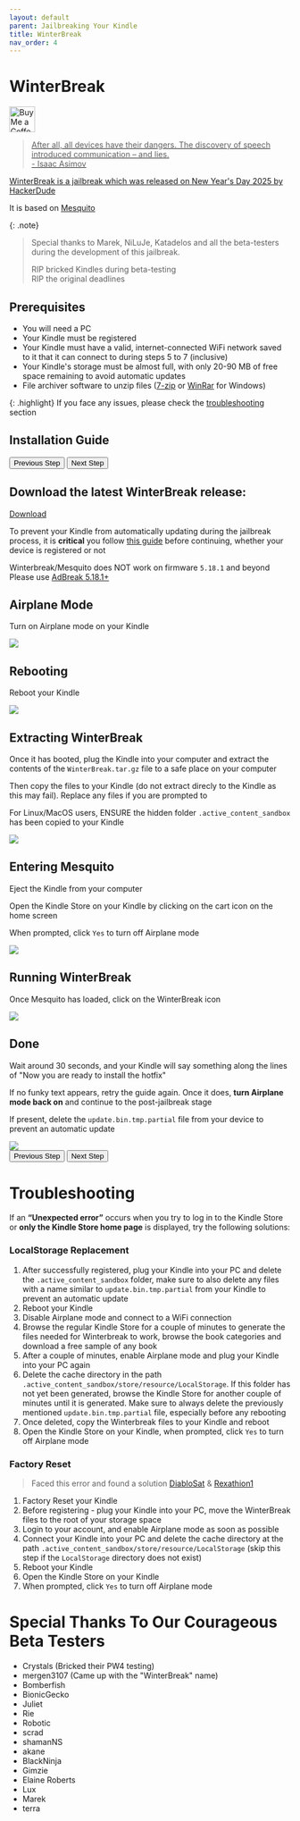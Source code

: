 ```yaml
---
layout: default
parent: Jailbreaking Your Kindle
title: WinterBreak
nav_order: 4
---
```


# WinterBreak
<a href='https://ko-fi.com/hackerdude' target='_blank'><img height='35' style='border:0px;height:46px;' src='https://storage.ko-fi.com/cdn/brandasset/v2/support_me_on_kofi_dark.png' border='0' alt='Buy Me a Coffee at ko-fi.com' />

> After all, all devices have their dangers. The discovery of speech introduced communication – and lies.
> <br/>
> \- Isaac Asimov

WinterBreak is a jailbreak which was released on New Year's Day 2025 by [HackerDude](https://www.mobileread.com/forums/member.php?u=330416)

It is based on [Mesquito](../../mesquito/)

{: .note}
> Special thanks to Marek, NiLuJe, Katadelos and all the beta-testers during the development of this jailbreak.
>
> RIP bricked Kindles during beta-testing
> <br/>
> RIP the original deadlines

## Prerequisites
- You will need a PC
- Your Kindle must be registered
- Your Kindle must have a valid, internet-connected WiFi network saved to it that it can connect to during steps 5 to 7 (inclusive)
- Your Kindle's storage must be almost full, with only 20-90 MB of free space remaining to avoid automatic updates
- File archiver software to unzip files ([7-zip](https://www.7-zip.org/) or [WinRar](https://www.win-rar.com/start.html?&L=0) for Windows)

{: .highlight}
If you face any issues, please check the [troubleshooting](#troubleshooting) section

## Installation Guide

<div id="guide">
    <div class="buttons">
        <button class="btn btn-orange" id="prev">Previous Step</button>
        <span id="stepCounter"></span>
        <button class="btn btn-green" id="next">Next Step</button>
    </div>
    <div id="stepwrapper" class="stepwrapper">
        <div class="step">
            <h2>Download the latest WinterBreak release:</h2>
            <div class="stepContent">
                <a href="https://github.com/KindleModding/WinterBreak/releases/latest/download/WinterBreak.tar.gz" class="btn btn-purple">Download</a>
                <p class="note">                    
                    To prevent your Kindle from automatically updating during the jailbreak process, it is <b>critical</b> you follow <a href="../prevent-auto-update/">this guide</a> before continuing, whether your device is registered or not
                </p>
                <p class="warning">
                    Winterbreak/Mesquito does NOT work on firmware <code>5.18.1</code> and beyond
                    <br/>
                    Please use <a href="/jailbreaking/AdBreak">AdBreak 5.18.1+</a>
                </p>
            </div>
        </div>
        <div class="step">
            <h2>Airplane Mode</h2>
            <div class="stepContent">
                <p>Turn on Airplane mode on your Kindle</p>
                <img src="./airplane_mode.png" /> 
            </div>
        </div>
        <div class="step">
            <h2>Rebooting</h2>
            <div class="stepContent">
                <p>Reboot your Kindle</p>
                <img src="./reboot.png" />
            </div>
        </div>
        <div class="step">
            <h2>Extracting WinterBreak</h2>
            <div class="stepContent">
                <p>Once it has booted, plug the Kindle into your computer and extract the contents of the <code>WinterBreak.tar.gz</code> file to a safe place on your computer</p>
                <p>Then copy the files to your Kindle (do not extract direcly to the Kindle as this may fail). Replace any files if you are prompted to</p>
                <p class="highlight">
                    For Linux/MacOS users, ENSURE the hidden folder <code>.active_content_sandbox</code> has been copied to your Kindle
                </p>
                <img src="./file_list.png" />
            </div>
        </div>
<div class="step">
            <h2>Entering Mesquito</h2>
            <div class="stepContent">
                <p>Eject the Kindle from your computer</p>
                <p>Open the Kindle Store on your Kindle by clicking on the cart icon on the home screen</p>
                <p>When prompted, click <code>Yes</code> to turn off Airplane mode</p>
                <img src="./store_aeroplane.png" />
            </div>
        </div>
        <div class="step">
            <h2>Running WinterBreak</h2>
            <div class="stepContent">
                <p>Once Mesquito has loaded, click on the WinterBreak icon</p>
                <img src="./winterbreak_launcher.png" />
            </div>
        </div>
        <div class="step">
            <h2>Done</h2>
            <div class="stepContent">
                <p>Wait around 30 seconds, and your Kindle will say something along the lines of "Now you are ready to install the hotfix"</p>
                <p>If no funky text appears, retry the guide again. Once it does, <b>turn Airplane mode back on</b> and continue to the post-jailbreak stage
                </p>
                <p class="warning">
                    If present, delete the <code>update.bin.tmp.partial</code> file from your device to prevent an automatic update
                </p>
                <img src="./winterbreak_run.png" />
            </div>
        </div>
    </div>
    <div class="buttons">
        <button class="btn btn-orange" id="prev">Previous Step</button>
        <span id="stepCounter"></span>
        <button class="btn btn-green" id="next">Next Step</button>
    </div>
</div>
<script>new Guide("guide", "../post-jailbreak/setting-up-a-hotfix", "Setting Up A Hotfix");</script>

# Troubleshooting

If an **“Unexpected error”** occurs when you try to log in to the Kindle Store or **only the Kindle Store home page** is displayed, try the following solutions:

### LocalStorage Replacement

1. After successfully registered, plug your Kindle into your PC and delete the `.active_content_sandbox` folder,  make sure to also delete any files with a name similar to `update.bin.tmp.partial` from your Kindle to prevent an automatic update
2. Reboot your Kindle
3. Disable Airplane mode and connect to a WiFi connection
4. Browse the regular Kindle Store for a couple of minutes to generate the files needed for Winterbreak to work, browse the book categories and download a free sample of any book
5. After a couple of minutes, enable Airplane mode and plug your Kindle into your PC again
6. Delete the cache directory in the path `.active_content_sandbox/store/resource/LocalStorage`. If this folder has not yet been generated, browse the Kindle Store for another couple of minutes until it is generated. Make sure to always delete the previously mentioned `update.bin.tmp.partial` file, especially before any rebooting
7. Once deleted, copy the Winterbreak files to your Kindle and reboot
8. Open the Kindle Store on your Kindle, when prompted, click `Yes` to turn off Airplane mode

### Factory Reset
> Faced this error and found a solution [DiabloSat](https://github.com/progzone122) & [Rexathion1](https://github.com/Rexathion1)

1. Factory Reset your Kindle
2. Before registering - plug your Kindle into your PC, move the WinterBreak files to the root of your storage space
3. Login to your account, and enable Airplane mode as soon as possible
4. Connect your Kindle into your PC and delete the cache directory at the path `.active_content_sandbox/store/resource/LocalStorage` (skip this step if the `LocalStorage` directory does not exist)
5. Reboot your Kindle
6. Open the Kindle Store on your Kindle
7. When prompted, click `Yes` to turn off Airplane mode


# Special Thanks To Our Courageous Beta Testers
- Crystals (Bricked their PW4 testing)
- mergen3107 (Came up with the "WinterBreak" name)
- Bomberfish
- BionicGecko
- Juliet
- Rie
- Robotic
- scrad
- shamanNS
- akane
- BlackNinja
- Gimzie
- Elaine Roberts
- Lux
- Marek
- terra
